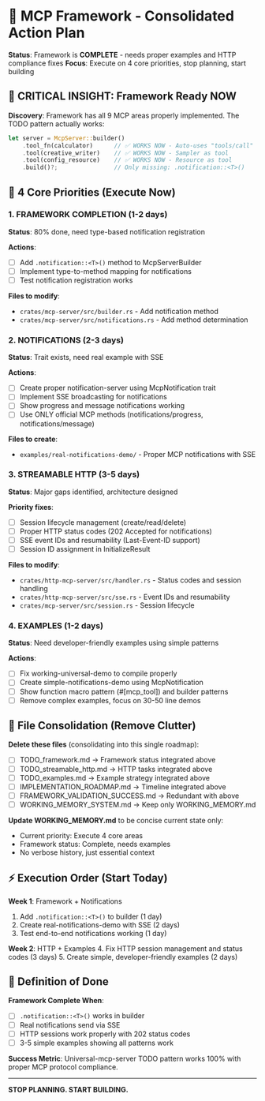 # 🎯 MCP Framework - Consolidated Action Plan

**Status**: Framework is **COMPLETE** - needs proper examples and HTTP compliance fixes
**Focus**: Execute on 4 core priorities, stop planning, start building

## 🚨 CRITICAL INSIGHT: Framework Ready NOW
**Discovery**: Framework has all 9 MCP areas properly implemented. The TODO pattern actually works:
```rust
let server = McpServer::builder()
    .tool_fn(calculator)      // ✅ WORKS NOW - Auto-uses "tools/call"  
    .tool(creative_writer)    // ✅ WORKS NOW - Sampler as tool
    .tool(config_resource)    // ✅ WORKS NOW - Resource as tool  
    .build()?;                // Only missing: .notification::<T>()
```

## 🎯 4 Core Priorities (Execute Now)

### 1. FRAMEWORK COMPLETION (1-2 days)
**Status**: 80% done, need type-based notification registration

**Actions**:
- [ ] Add `.notification::<T>()` method to McpServerBuilder
- [ ] Implement type-to-method mapping for notifications
- [ ] Test notification registration works

**Files to modify**:
- `crates/mcp-server/src/builder.rs` - Add notification method
- `crates/mcp-server/src/notifications.rs` - Add method determination

### 2. NOTIFICATIONS (2-3 days)  
**Status**: Trait exists, need real example with SSE

**Actions**:
- [ ] Create proper notification-server using McpNotification trait
- [ ] Implement SSE broadcasting for notifications
- [ ] Show progress and message notifications working
- [ ] Use ONLY official MCP methods (notifications/progress, notifications/message)

**Files to create**:
- `examples/real-notifications-demo/` - Proper MCP notifications with SSE

### 3. STREAMABLE HTTP (3-5 days)
**Status**: Major gaps identified, architecture designed

**Priority fixes**:
- [ ] Session lifecycle management (create/read/delete)
- [ ] Proper HTTP status codes (202 Accepted for notifications)
- [ ] SSE event IDs and resumability (Last-Event-ID support)
- [ ] Session ID assignment in InitializeResult

**Files to modify**:
- `crates/http-mcp-server/src/handler.rs` - Status codes and session handling
- `crates/http-mcp-server/src/sse.rs` - Event IDs and resumability
- `crates/mcp-server/src/session.rs` - Session lifecycle

### 4. EXAMPLES (1-2 days)
**Status**: Need developer-friendly examples using simple patterns

**Actions**:
- [ ] Fix working-universal-demo to compile properly
- [ ] Create simple-notifications-demo using McpNotification 
- [ ] Show function macro pattern (#[mcp_tool]) and builder patterns
- [ ] Remove complex examples, focus on 30-50 line demos

## 🧹 File Consolidation (Remove Clutter)

**Delete these files** (consolidating into this single roadmap):
- [ ] TODO_framework.md → Framework status integrated above
- [ ] TODO_streamable_http.md → HTTP tasks integrated above  
- [ ] TODO_examples.md → Example strategy integrated above
- [ ] IMPLEMENTATION_ROADMAP.md → Timeline integrated above
- [ ] FRAMEWORK_VALIDATION_SUCCESS.md → Redundant with above
- [ ] WORKING_MEMORY_SYSTEM.md → Keep only WORKING_MEMORY.md

**Update WORKING_MEMORY.md** to be concise current state only:
- Current priority: Execute 4 core areas
- Framework status: Complete, needs examples
- No verbose history, just essential context

## ⚡ Execution Order (Start Today)

**Week 1**: Framework + Notifications  
1. Add `.notification::<T>()` to builder (1 day)
2. Create real-notifications-demo with SSE (2 days)  
3. Test end-to-end notifications working (1 day)

**Week 2**: HTTP + Examples
4. Fix HTTP session management and status codes (3 days)
5. Create simple, developer-friendly examples (2 days)

## 🎯 Definition of Done

**Framework Complete When**:
- [ ] `.notification::<T>()` works in builder
- [ ] Real notifications send via SSE  
- [ ] HTTP sessions work properly with 202 status codes
- [ ] 3-5 simple examples showing all patterns work

**Success Metric**: Universal-mcp-server TODO pattern works 100% with proper MCP protocol compliance.

---

**STOP PLANNING. START BUILDING.**